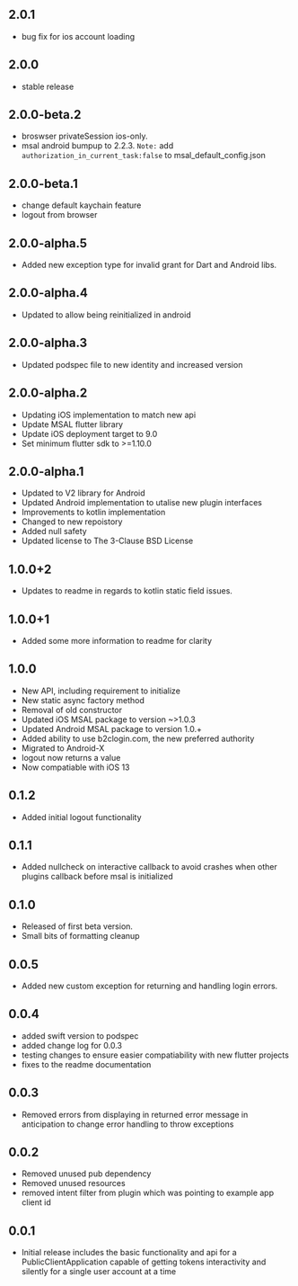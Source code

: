 ## 2.0.1
* bug fix for ios account loading
## 2.0.0
* stable release
## 2.0.0-beta.2
* broswser privateSession ios-only.
* msal android bumpup to 2.2.3. ``Note:`` add `authorization_in_current_task:false` to msal_default_config.json
## 2.0.0-beta.1
* change default kaychain feature
* logout from browser
## 2.0.0-alpha.5
* Added new exception type for invalid grant for Dart and Android libs.
## 2.0.0-alpha.4
* Updated to allow being reinitialized in android
## 2.0.0-alpha.3
* Updated podspec file to new identity and increased version
## 2.0.0-alpha.2
* Updating iOS implementation to match new api
* Update MSAL flutter library
* Update iOS deployment target to 9.0
* Set minimum flutter sdk to >=1.10.0
## 2.0.0-alpha.1
* Updated to V2 library for Android
* Updated Android implementation to utalise new plugin interfaces
* Improvements to kotlin implementation
* Changed to new repoistory
* Added null safety
* Updated license to The 3-Clause BSD License
## 1.0.0+2
* Updates to readme in regards to kotlin static field issues.
## 1.0.0+1
* Added some more information to readme for clarity
## 1.0.0
* New API, including requirement to initialize
* New static async factory method
* Removal of old constructor
* Updated iOS MSAL package to version ~>1.0.3
* Updated Android MSAL package to version 1.0.+
* Added ability to use b2clogin.com, the new preferred authority
* Migrated to Android-X
* logout now returns a value
* Now compatiable with iOS 13
## 0.1.2
* Added initial logout functionality
## 0.1.1
* Added nullcheck on interactive callback to avoid crashes when other plugins callback before msal is initialized
## 0.1.0
* Released of first beta version.
* Small bits of formatting cleanup
## 0.0.5
* Added new custom exception for returning and handling login errors.
## 0.0.4
* added swift version to podspec
* added change log for 0.0.3
* testing changes to ensure easier compatiability with new flutter projects
* fixes to the readme documentation
## 0.0.3
* Removed errors from displaying in returned error message in anticipation to change error handling to throw exceptions
## 0.0.2
* Removed unused pub dependency
* Removed unused resources
* removed intent filter from plugin which was pointing to example app client id
## 0.0.1
* Initial release includes the basic functionality and api for a PublicClientApplication capable of getting tokens interactivity and silently for a single user account at a time
